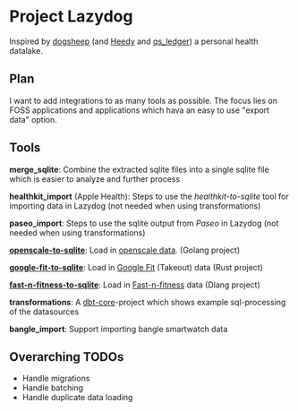 # Project Lazydog

Inspired by [dogsheep][1] (and [Heedy][2] and [qs_ledger][3]) a personal health datalake.

## Plan

I want to add integrations to as many tools as possible.
The focus lies on FOSS applications and applications which hava an easy to use "export data" option.

## Tools

**merge_sqlite**: Combine the extracted sqlite files into a single sqlite file which is easier to analyze and further process

**healthkit_import** (Apple Health): Steps to use the *healthkit-to-sqlite* tool for importing data in Lazydog (not needed when using transformations)

**paseo_import**: Steps to use the sqlite output from *Paseo* in Lazydog (not needed when using transformations)

**[openscale-to-sqlite][4]**: Load in [openscale data][5]. (Golang project)

**[google-fit-to-sqlite][6]**: Load in [Google Fit][7] (Takeout) data (Rust project)

**[fast-n-fitness-to-sqlite][8]**: Load in [Fast-n-fitness][9] data (Dlang project)

**transformations**: A [dbt-core][10]-project which shows example sql-processing of the datasources

**bangle_import**: Support importing bangle smartwatch data

## Overarching TODOs
* Handle migrations
* Handle batching
* Handle duplicate data loading


[1]: https://dogsheep.github.io/
[2]: https://heedy.org/
[3]: https://github.com/markwk/qs_ledger
[4]: https://fossil.hillman.dev/openscale-to-sqlite
[5]: https://github.com/oliexdev/openScale
[6]: https://fossil.hillman.dev/google-fit-to-sqlite
[7]: https://www.google.com/fit/
[8]: https://fossil.hillman.dev/fast-n-fitness-to-sqlite
[9]: https://f-droid.org/en/packages/com.easyfitness/
[10]: https://docs.getdbt.com/